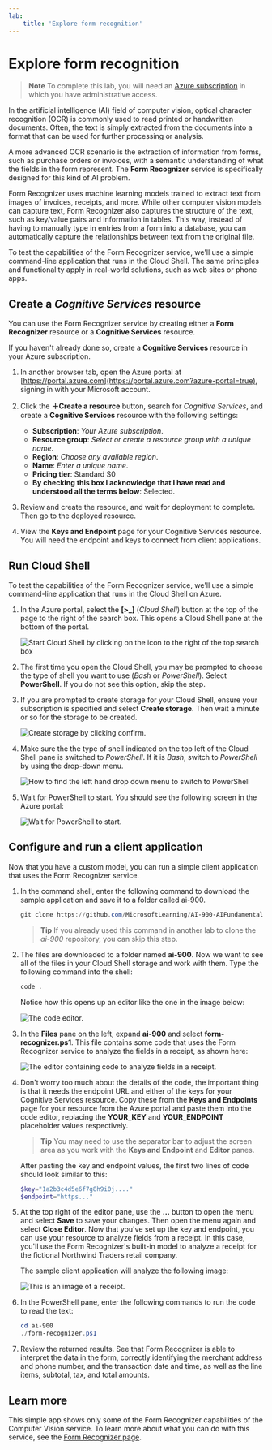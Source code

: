 ```yaml
---
lab:
    title: 'Explore form recognition​'
---
```


# Explore form recognition

> **Note**
> To complete this lab, you will need an [Azure subscription](https://azure.microsoft.com/free?azure-portal=true) in which you have administrative access.

In the artificial intelligence (AI) field of computer vision, optical character recognition (OCR) is commonly used to read printed or handwritten documents. Often, the text is simply extracted from the documents into a format that can be used for further processing or analysis.

A more advanced OCR scenario is the extraction of information from forms, such as purchase orders or invoices, with a semantic understanding of what the fields in the form represent. The **Form Recognizer** service is specifically designed for this kind of AI problem.

Form Recognizer uses machine learning models trained to extract text from images of invoices, receipts, and more. While other computer vision models can capture text, Form Recognizer also captures the structure of the text, such as key/value pairs and information in tables. This way, instead of having to manually type in entries from a form into a database, you can automatically capture the relationships between text from the original file. 

To test the capabilities of the Form Recognizer service, we'll use a simple command-line application that runs in the Cloud Shell. The same principles and functionality apply in real-world solutions, such as web sites or phone apps.

## Create a *Cognitive Services* resource

You can use the Form Recognizer service by creating either a **Form Recognizer** resource or a **Cognitive Services** resource.

If you haven't already done so, create a **Cognitive Services** resource in your Azure subscription.

1. In another browser tab, open the Azure portal at [https://portal.azure.com](https://portal.azure.com?azure-portal=true), signing in with your Microsoft account.

1. Click the **&#65291;Create a resource** button, search for *Cognitive Services*, and create a **Cognitive Services** resource with the following settings:
    - **Subscription**: *Your Azure subscription*.
    - **Resource group**: *Select or create a resource group with a unique name*.
    - **Region**: *Choose any available region*.
    - **Name**: *Enter a unique name*.
    - **Pricing tier**: Standard S0
    - **By checking this box I acknowledge that I have read and understood all the terms below**: Selected.

1. Review and create the resource, and wait for deployment to complete. Then go to the deployed resource.

1. View the **Keys and Endpoint** page for your Cognitive Services resource. You will need the endpoint and keys to connect from client applications.

## Run Cloud Shell

To test the capabilities of the Form Recognizer service, we'll use a simple command-line application that runs in the Cloud Shell on Azure. 

1. In the Azure portal, select the **[>_]** (*Cloud Shell*) button at the top of the page to the right of the search box. This opens a Cloud Shell pane at the bottom of the portal. 

    ![Start Cloud Shell by clicking on the icon to the right of the top search box](media/analyze-receipts/powershell-portal-guide-1.png)

1. The first time you open the Cloud Shell, you may be prompted to choose the type of shell you want to use (*Bash* or *PowerShell*). Select **PowerShell**. If you do not see this option, skip the step.  

1. If you are prompted to create storage for your Cloud Shell, ensure your subscription is specified and select **Create storage**. Then wait a minute or so for the storage to be created.

    ![Create storage by clicking confirm.](media/analyze-receipts/powershell-portal-guide-2.png)

1. Make sure the the type of shell indicated on the top left of the Cloud Shell pane is switched to *PowerShell*. If it is *Bash*, switch to *PowerShell* by using the drop-down menu.

    ![How to find the left hand drop down menu to switch to PowerShell](media/analyze-receipts/powershell-portal-guide-3.png) 

1. Wait for PowerShell to start. You should see the following screen in the Azure portal:  

    ![Wait for PowerShell to start.](media/analyze-receipts/powershell-prompt.png) 

## Configure and run a client application

Now that you have a custom model, you can run a simple client application that uses the Form Recognizer service.

1. In the command shell, enter the following command to download the sample application and save it to a folder called ai-900.

    ```PowerShell
    git clone https://github.com/MicrosoftLearning/AI-900-AIFundamentals ai-900
    ```

    >**Tip** If you already used this command in another lab to clone the *ai-900* repository, you can skip this step.

1. The files are downloaded to a folder named **ai-900**. Now we want to see all of the files in your Cloud Shell storage and work with them. Type the following command into the shell:

    ```PowerShell
    code .
    ```

    Notice how this opens up an editor like the one in the image below: 

    ![The code editor.](media/analyze-receipts/powershell-portal-guide-4.png)

1. In the **Files** pane on the left, expand **ai-900** and select **form-recognizer.ps1**. This file contains some code that uses the Form Recognizer service to analyze the fields in a receipt, as shown here:

    ![The editor containing code to analyze fields in a receipt.](media/analyze-receipts/recognize-receipt-code.png)

1. Don't worry too much about the details of the code, the important thing is that it needs the endpoint URL and either of the keys for your Cognitive Services resource. Copy these from the **Keys and Endpoints** page for your resource from the Azure portal and paste them into the code editor, replacing the **YOUR_KEY** and **YOUR_ENDPOINT** placeholder values respectively.

    > **Tip**
    > You may need to use the separator bar to adjust the screen area as you work with the **Keys and Endpoint** and **Editor** panes.

    After pasting the key and endpoint values, the first two lines of code should look similar to this:

    ```PowerShell
    $key="1a2b3c4d5e6f7g8h9i0j...."    
    $endpoint="https..."
    ```

1. At the top right of the editor pane, use the **...** button to open the menu and select **Save** to save your changes. Then open the menu again and select **Close Editor**. Now that you've set up the key and endpoint, you can use your resource to analyze fields from a receipt. In this case, you'll use the Form Recognizer's built-in model to analyze a receipt for the fictional Northwind Traders retail company.

    The sample client application will analyze the following image:

    ![This is an image of a receipt.](media/analyze-receipts/receipt.jpg)

1. In the PowerShell pane, enter the following commands to run the code to read the text:

    ```PowerShell
    cd ai-900
    ./form-recognizer.ps1
    ```

1. Review the returned results. See that Form Recognizer is able to interpret the data in the form, correctly identifying the merchant address and phone number, and the transaction date and time, as well as the line items, subtotal, tax, and total amounts.

## Learn more

This simple app shows only some of the Form Recognizer capabilities of the Computer Vision service. To learn more about what you can do with this service, see the [Form Recognizer page](https://docs.microsoft.com/azure/applied-ai-services/form-recognizer/overview).
